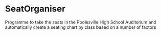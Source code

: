 # SeatOrganiser
Programme to take the seats in the Poolesville High School Auditorium and automatically create a seating chart by class based on a number of factors
